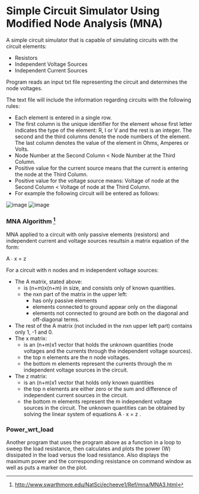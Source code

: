 
# Simple Circuit Simulator Using Modified Node Analysis (MNA)

A simple circuit simulator that is capable of simulating circuits with the circuit elements:

- Resistors
- Independent Voltage Sources
- Independent Current Sources

Program reads an input txt file representing the circuit and determines the node voltages.

The text file will include the information regarding circuits with the following rules:
- Each element is entered in a single row.
- The first column is the unique identifier for the element whose first letter indicates the type of the
element: R, I or V and the rest is an integer. The second and the third columns denote the node numbers
of the element. The last column denotes the value of the element in Ohms, Amperes or Volts.
- Node Number at the Second Column < Node Number at the Third Column.
- Positive value for the current source means that the current is entering the node at the Third Column.
- Positive value for the voltage source means: Voltage of node at the Second Column < Voltage of node at the Third Column.
- For example the following circuit will be entered as follows:

![image](https://user-images.githubusercontent.com/63296692/153558428-20ac80a0-2679-4a97-aea2-d86afce091af.png)
![image](https://user-images.githubusercontent.com/63296692/153558387-8a02a3bf-a7f3-46ed-96d1-f5e4d55c157c.png)


### MNA Algorithm [^1]

MNA applied to a circuit with only passive elements (resistors) and independent current and voltage sources resultsin a matrix equation of the form:

A ∙ x = z


For a circuit with n nodes and m independent voltage sources:
- The A matrix, stated above:
  - is (n+m)x(n+m) in size, and consists only of known quantities.
  - the nxn part of the matrix in the upper left:
     - has only passive elements
     - elements connected to ground appear only on the diagonal
     - elements not connected to ground are both on the diagonal and off-diagonal terms.
- The rest of the A matrix (not included in the nxn upper left part) contains only 1, -1 and 0.
- The x matrix:
  - is an (n+m)x1 vector that holds the unknown quantities (node voltages and the currents through the independent voltage sources).
  - the top n elements are the n node voltages.
  - the bottom m elements represent the currents through the m independent voltage sources in the circuit.
- The z matrix:
  - is an (n+m)x1 vector that holds only known quantities
  - the top n elements are either zero or the sum and difference of independent current sources in the circuit.
  - the bottom m elements represent the m independent voltage sources in the circuit.
The unknown quantities can be obtained by solving the linear system of equations A ∙ x = z .

### Power_wrt_load

Another program that uses the program above as a function in a loop to sweep the load resistance, then calculates and plots the power (W) dissipated in the load versus the load resistance. Also displays the maximum power and the corresponding resistance on command window as well as puts a marker on the plot.


[^1]: http://www.swarthmore.edu/NatSci/echeeve1/Ref/mna/MNA3.html
